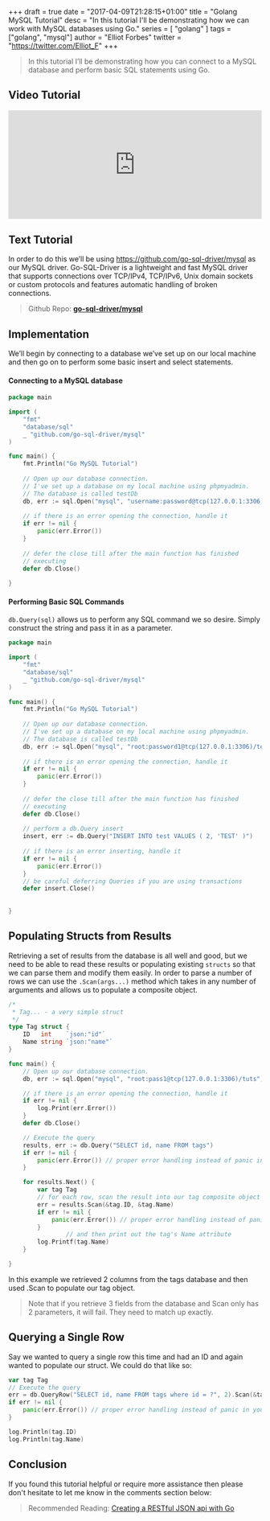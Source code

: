 +++
draft = true
date = "2017-04-09T21:28:15+01:00"
title = "Golang MySQL Tutorial"
desc = "In this tutorial I'll be demonstrating how we can work with MySQL databases using Go."
series = [ "golang" ]
tags = ["golang", "mysql"]
author = "Elliot Forbes"
twitter = "https://twitter.com/Elliot_F"
+++

> In this tutorial I’ll be demonstrating how you can connect to a MySQL database and perform basic SQL statements using Go.

## Video Tutorial

<div style="position:relative;height:0;padding-bottom:42.76%"><iframe src="https://www.youtube.com/embed/DWNozbk_fuk?ecver=2" style="position:absolute;width:100%;height:100%;left:0" width="842" height="360" frameborder="0" allow="autoplay; encrypted-media" allowfullscreen></iframe></div>

## Text Tutorial

In order to do this we’ll be using <a href=”https://github.com/go-sql-driver/mysql”>https://github.com/go-sql-driver/mysql</a> as our MySQL driver. Go-SQL-Driver is a lightweight and fast MySQL driver that supports connections over TCP/IPv4, TCP/IPv6, Unix domain sockets or custom protocols and features automatic handling of broken connections.

> Github Repo: **[go-sql-driver/mysql](https://github.com/go-sql-driver/mysql)**

## Implementation

We’ll begin by connecting to a database we’ve set up on our local machine and then go on to perform some basic insert and select statements.

#### Connecting to a MySQL database

```go
package main

import (
    "fmt"
    "database/sql"
    _ "github.com/go-sql-driver/mysql"
)

func main() {
    fmt.Println("Go MySQL Tutorial")
    
    // Open up our database connection.
    // I've set up a database on my local machine using phpmyadmin.
    // The database is called testDb
    db, err := sql.Open("mysql", "username:password@tcp(127.0.0.1:3306)/test")
    
    // if there is an error opening the connection, handle it
    if err != nil {
        panic(err.Error())
    }
    
    // defer the close till after the main function has finished
    // executing 
    defer db.Close()
    
}
```

#### Performing Basic SQL Commands

`db.Query(sql)` allows us to perform any SQL command we so desire. Simply construct the string and pass it in as a parameter.

```go
package main

import (
    "fmt"
    "database/sql"
    _ "github.com/go-sql-driver/mysql"
)

func main() {
    fmt.Println("Go MySQL Tutorial")
    
    // Open up our database connection.
    // I've set up a database on my local machine using phpmyadmin.
    // The database is called testDb
    db, err := sql.Open("mysql", "root:password1@tcp(127.0.0.1:3306)/test")
    
    // if there is an error opening the connection, handle it
    if err != nil {
        panic(err.Error())
    }
    
    // defer the close till after the main function has finished
    // executing 
    defer db.Close()
    
    // perform a db.Query insert 
    insert, err := db.Query("INSERT INTO test VALUES ( 2, 'TEST' )")
    
    // if there is an error inserting, handle it
    if err != nil {
        panic(err.Error())
    }
    // be careful deferring Queries if you are using transactions
    defer insert.Close()
    
    
}
```

## Populating Structs from Results

Retrieving a set of results from the database is all well and good, but we need to be able to read these results or populating existing `structs` so that we can parse them and modify them easily. In order to parse a number of rows we can use the `.Scan(args...)` method which takes in any number of arguments and allows us to populate a composite object.

```go
/*
 * Tag... - a very simple struct
 */
type Tag struct {
	ID   int    `json:"id"`
	Name string `json:"name"`
}
```

```go
func main() {
	// Open up our database connection.
	db, err := sql.Open("mysql", "root:pass1@tcp(127.0.0.1:3306)/tuts")

	// if there is an error opening the connection, handle it
	if err != nil {
		log.Print(err.Error())
	}
	defer db.Close()

	// Execute the query
	results, err := db.Query("SELECT id, name FROM tags")
	if err != nil {
		panic(err.Error()) // proper error handling instead of panic in your app
	}

	for results.Next() {
		var tag Tag
		// for each row, scan the result into our tag composite object
		err = results.Scan(&tag.ID, &tag.Name)
		if err != nil {
			panic(err.Error()) // proper error handling instead of panic in your app
		}
                // and then print out the tag's Name attribute
		log.Printf(tag.Name)
	}

}
```

In this example we retrieved 2 columns from the tags database and then used .Scan to populate our tag object. 

> Note that if you retrieve 3 fields from the database and Scan only has 2 parameters, it will fail. They need to match up exactly.

## Querying a Single Row

Say we wanted to query a single row this time and had an ID and again wanted to populate our struct. We could do that like so:

```go
var tag Tag
// Execute the query
err = db.QueryRow("SELECT id, name FROM tags where id = ?", 2).Scan(&tag.ID, &tag.Name)
if err != nil {
	panic(err.Error()) // proper error handling instead of panic in your app
}

log.Println(tag.ID)
log.Println(tag.Name)
```

## Conclusion

If you found this tutorial helpful or require more assistance then please don't hesitate to let me know in the comments section below:

> Recommended Reading: [Creating a RESTful JSON api with Go](/golang/creating-restful-api-with-golang/)